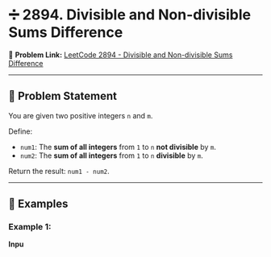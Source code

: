 # ➗ 2894. Divisible and Non-divisible Sums Difference

🔗 **Problem Link:** [LeetCode 2894 - Divisible and Non-divisible Sums Difference](https://leetcode.com/problems/divisible-and-non-divisible-sums-difference)

---

## 📜 Problem Statement

You are given two positive integers `n` and `m`.

Define:
- `num1`: The **sum of all integers** from `1` to `n` **not divisible** by `m`.
- `num2`: The **sum of all integers** from `1` to `n` **divisible** by `m`.

Return the result: `num1 - num2`.

---

## 🧪 Examples

### Example 1:
**Inpu**
